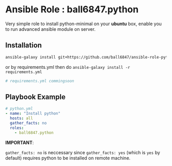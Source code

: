 Ansible Role : ball6847.python
==============================

Very simple role to install python-minimal on your **ubuntu** box,
enable you to run advanced ansible module on server.

Installation
------------

```sh
ansible-galaxy install git+https://github.com/ball6847/ansible-role-python.git,master
```

or by requirements.yml then do `ansible-galaxy install -r requirements.yml`

```yml
# requirements.yml commingsoon
```

Playbook Example
----------------

```yml
# python.yml
- name: "Install python"
  hosts: all
  gather_facts: no
  roles:
    - ball6847.python
```

 **IMPORTANT**:

`gather_facts: no` is neccessary since `gather_facts: yes` (which is `yes` by default) requires python to be installed on remote machine.
